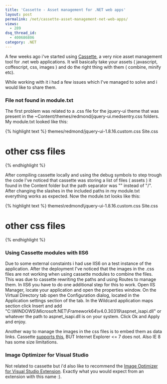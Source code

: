 ```yaml
---
title: 'Cassette - Asset management for .NET web apps'
layout: post
permalink: /net/cassette-asset-management-net-web-apps/
views:
  - 289
dsq_thread_id:
  - 400686806
category: .NET
---
```

A few weeks ago i've started using [Cassette][1], a very nice asset management tool for .net web applications. It will basically take your assets ( javascript, coffescript, css, images ) and do the right thing with them ( combine, minify etc).

While working with it i had a few issues which I've  managed to solve and i would like to share them.

### File not found in module.txt

The first problem was related to a .css file for the jquery-ui theme that was present in the ~Content/themes/redmond/jquery-ui.medsentry.css folders. My module.txt looked like this:

{% highlight text %}
themes/redmond/jquery-ui-1.8.16.custom.css
Site.css
# other css files
{% endhighlight %}

After compiling cassette locally and using the debug symbols to step trough the code I've noticed that cassette was storing a list of files ( assets ) it found in the Content folder but the path separator was "\" instead of "/". After changing the slashes in the included paths in my module.txt everything works as expected. Now the module.txt looks like this:

{% highlight text %}
themes\redmond\jquery-ui-1.8.16.custom.css
Site.css
# other css files
{% endhighlight %}

### Using Cassette modules with IIS6

Due to some external constaints i had use IIS6 on a test instance of the application. After the deployment I've noticed that the images in the .css files are not working when using cassette modules to combine the files. This was due to cassette rewriting the paths and using Routes to manage them. In IIS6 you have to do one additional step for this to work. Open IIS Manager, locate your application and open the properties window.  On the Virtual Directory tab open the Configuration dialog, located in the Application settings section of the tab. In the Wildcard application maps section click Insert and add "C:\WINDOWS\Microsoft.NET\Framework64\v4.0.30319\aspnet\_isapi.dll" or whatever the path to aspnet\_isapi.dll is on your system. Click Ok and Apply and enjoy.

Another way to manage the images in the css files is to embed them as data links. Cassette [supports this][2], BUT Internet Explorer <= 7 does not. Also IE 8 has some size limitations.

### Image Optimizer for Visual Studio

Not related to cassette but i'd also like to recommend the [Image Optimizer for Visual Studio Extension][3]. Exactly what you would expect from an extension with this name :).

 [1]: http://getcassette.net/ "Get Cassette"
 [2]: https://github.com/andrewdavey/cassette/blob/master/src/Example/CassetteConfiguration.cs "Data uri conversion"
 [3]: http://blogs.microsoft.co.il/blogs/gilf/archive/2011/05/14/visual-studio-2010-image-optimizer-extension.aspx "Image optimizer for visual studio"